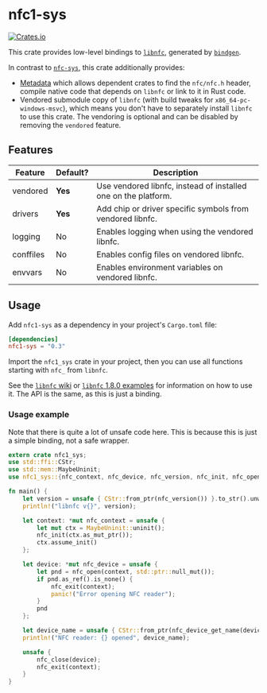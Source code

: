 # nfc1-sys
[![Crates.io](https://img.shields.io/crates/v/nfc1-sys)](https://crates.io/crates/nfc1-sys)

This crate provides low-level bindings to [`libnfc`](https://github.com/alexrsagen/libnfc), generated by [`bindgen`](https://crates.io/crates/bindgen).

In contrast to [`nfc-sys`](https://github.com/dsgriffin/nfc-sys), this crate additionally provides:
- [Metadata](https://doc.rust-lang.org/cargo/reference/build-scripts.html#the-links-manifest-key) which allows dependent crates to find the `nfc/nfc.h` header, compile native code that depends on `libnfc` or link to it in Rust code.
- Vendored submodule copy of `libnfc` (with build tweaks for `x86_64-pc-windows-msvc`), which means you don't have to separately install `libnfc` to use this crate. The vendoring is optional and can be disabled by removing the `vendored` feature.

## Features
|Feature|Default?|Description|
|---|---|---|
|vendored|**Yes**|Use vendored libnfc, instead of installed one on the platform.|
|drivers|**Yes**|Add chip or driver specific symbols from vendored libnfc.|
|logging|No|Enables logging when using the vendored libnfc.|
|conffiles|No|Enables config files on vendored libnfc.|
|envvars|No|Enables environment variables on vendored libnfc.|

## Usage
Add `nfc1-sys` as a dependency in your project's `Cargo.toml` file:
```toml
[dependencies]
nfc1-sys = "0.3"
```

Import the `nfc1_sys` crate in your project, then you can use all functions starting with `nfc_` from `libnfc`.

See the [`libnfc` wiki](https://github.com/nfc-tools/libnfc/wiki) or [`libnfc` 1.8.0 examples](https://github.com/nfc-tools/libnfc/tree/libnfc-1.8.0/examples) for information on how to use it. The API is the same, as this is just a binding.

### Usage example
Note that there is quite a lot of unsafe code here. This is because this is just a simple binding, not a safe wrapper.

```rust
extern crate nfc1_sys;
use std::ffi::CStr;
use std::mem::MaybeUninit;
use nfc1_sys::{nfc_context, nfc_device, nfc_version, nfc_init, nfc_open, nfc_device_get_name, nfc_close, nfc_exit};

fn main() {
	let version = unsafe { CStr::from_ptr(nfc_version()) }.to_str().unwrap();
	println!("libnfc v{}", version);

	let context: *mut nfc_context = unsafe {
		let mut ctx = MaybeUninit::uninit();
		nfc_init(ctx.as_mut_ptr());
		ctx.assume_init()
	};

	let device: *mut nfc_device = unsafe {
		let pnd = nfc_open(context, std::ptr::null_mut());
		if pnd.as_ref().is_none() {
			nfc_exit(context);
			panic!("Error opening NFC reader");
		}
		pnd
	};

	let device_name = unsafe { CStr::from_ptr(nfc_device_get_name(device)) }.to_str().unwrap();
	println!("NFC reader: {} opened", device_name);

	unsafe {
		nfc_close(device);
		nfc_exit(context);
	}
}
```
